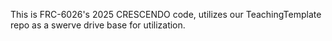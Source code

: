 This is FRC-6026's 2025 CRESCENDO code, utilizes our TeachingTemplate repo as a swerve drive base for utilization.

